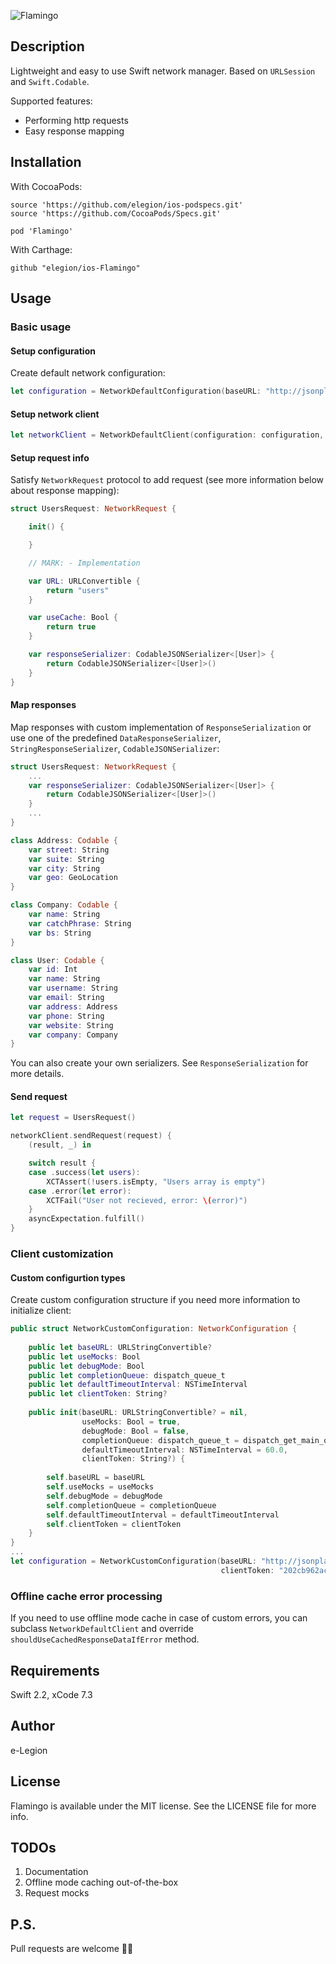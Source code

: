 ![Flamingo](https://github.com/elegion/ios-Flamingo/blob/master/logo.png)

## Description

Lightweight and easy to use Swift network manager. Based on `URLSession` and `Swift.Codable`.

Supported features:
* Performing http requests
* Easy response mapping

## Installation

With CocoaPods:

```
source 'https://github.com/elegion/ios-podspecs.git'
source 'https://github.com/CocoaPods/Specs.git'

pod 'Flamingo'
```

With Carthage:

```
github "elegion/ios-Flamingo"
```

## Usage

### Basic usage

#### Setup configuration

Create default network configuration:

```swift
let configuration = NetworkDefaultConfiguration(baseURL: "http://jsonplaceholder.typicode.com/")
```

#### Setup network client

```swift
let networkClient = NetworkDefaultClient(configuration: configuration, session: .shared)
```

#### Setup request info

Satisfy `NetworkRequest` protocol to add request (see more information below about response mapping):

```swift
struct UsersRequest: NetworkRequest {

    init() {

    }

    // MARK: - Implementation

    var URL: URLConvertible {
        return "users"
    }

    var useCache: Bool {
        return true
    }

    var responseSerializer: CodableJSONSerializer<[User]> {
        return CodableJSONSerializer<[User]>()
    }
}
```

#### Map responses

Map responses with custom implementation of `ResponseSerialization` or use one of the predefined `DataResponseSerializer`, `StringResponseSerializer`, `CodableJSONSerializer`:

```swift
struct UsersRequest: NetworkRequest {
    ...
    var responseSerializer: CodableJSONSerializer<[User]> {
        return CodableJSONSerializer<[User]>()
    }
    ...
}

class Address: Codable {
    var street: String
    var suite: String
    var city: String
    var geo: GeoLocation
}

class Company: Codable {
    var name: String
    var catchPhrase: String
    var bs: String
}

class User: Codable {
    var id: Int
    var name: String
    var username: String
    var email: String
    var address: Address
    var phone: String
    var website: String
    var company: Company
}
```

You can also create your own serializers. See `ResponseSerialization` for more details.

#### Send request

```swift
let request = UsersRequest()

networkClient.sendRequest(request) {
    (result, _) in

    switch result {
    case .success(let users):
        XCTAssert(!users.isEmpty, "Users array is empty")
    case .error(let error):
        XCTFail("User not recieved, error: \(error)")
    }
    asyncExpectation.fulfill()
}
```

### Client customization

#### Custom configurtion types

Create custom configuration structure if you need more information to initialize client:
```swift
public struct NetworkCustomConfiguration: NetworkConfiguration {
    
    public let baseURL: URLStringConvertible?
    public let useMocks: Bool
    public let debugMode: Bool
    public let completionQueue: dispatch_queue_t
    public let defaultTimeoutInterval: NSTimeInterval
    public let clientToken: String?
    
    public init(baseURL: URLStringConvertible? = nil,
                useMocks: Bool = true,
                debugMode: Bool = false,
                completionQueue: dispatch_queue_t = dispatch_get_main_queue(),
                defaultTimeoutInterval: NSTimeInterval = 60.0,
                clientToken: String?) {
        
        self.baseURL = baseURL
        self.useMocks = useMocks
        self.debugMode = debugMode
        self.completionQueue = completionQueue
        self.defaultTimeoutInterval = defaultTimeoutInterval
        self.clientToken = clientToken
    }
}
...
let configuration = NetworkCustomConfiguration(baseURL: "http://jsonplaceholder.typicode.com/",
                                               clientToken: "202cb962ac59075b964b07152d234b70")

```

### Offline cache error processing

If you need to use offline mode cache in case of custom errors, you can subclass `NetworkDefaultClient` and override `shouldUseCachedResponseDataIfError` method.

## Requirements

Swift 2.2, xCode 7.3

## Author

e-Legion

## License

Flamingo is available under the MIT license. See the LICENSE file for more info.

## TODOs

1) Documentation
2) Offline mode caching out-of-the-box
3) Request mocks

## P.S.

Pull requests are welcome 💪🏻
